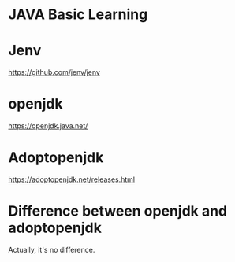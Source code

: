 # JAVA Basic Learning

# Jenv
https://github.com/jenv/jenv

# openjdk
https://openjdk.java.net/

# Adoptopenjdk
https://adoptopenjdk.net/releases.html

# Difference between openjdk and adoptopenjdk
Actually, it's no difference.
